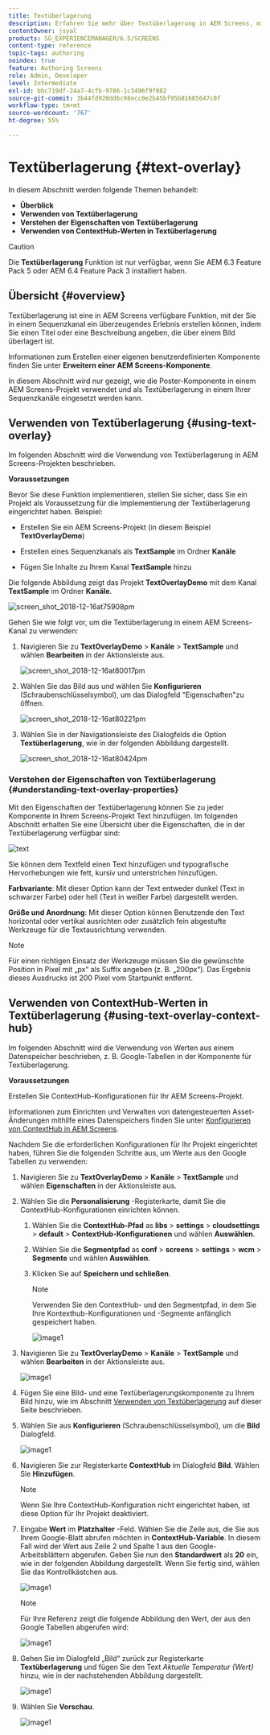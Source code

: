 ```yaml
---
title: Textüberlagerung
description: Erfahren Sie mehr über Textüberlagerung in AEM Screens, mit der Sie in einem Sequenzkanal ein überzeugendes Erlebnis erstellen können, indem Sie einen Titel oder eine Beschreibung angeben, die über einem Bild überlagert ist.
contentOwner: jsyal
products: SG_EXPERIENCEMANAGER/6.5/SCREENS
content-type: reference
topic-tags: authoring
noindex: true
feature: Authoring Screens
role: Admin, Developer
level: Intermediate
exl-id: bbc719df-24a7-4cfb-9786-1c3496f9f082
source-git-commit: 3b44fd920dd6c98ecc0e2b45bf95b81685647c0f
workflow-type: tm+mt
source-wordcount: '767'
ht-degree: 55%

---
```


# Textüberlagerung {#text-overlay}

In diesem Abschnitt werden folgende Themen behandelt:

* **Überblick**
* **Verwenden von Textüberlagerung**
* **Verstehen der Eigenschaften von Textüberlagerung**
* **Verwenden von ContextHub-Werten in Textüberlagerung**

>[!CAUTION]
>
>Die **Textüberlagerung** Funktion ist nur verfügbar, wenn Sie AEM 6.3 Feature Pack 5 oder AEM 6.4 Feature Pack 3 installiert haben.

## Übersicht {#overview}

Textüberlagerung ist eine in AEM Screens verfügbare Funktion, mit der Sie in einem Sequenzkanal ein überzeugendes Erlebnis erstellen können, indem Sie einen Titel oder eine Beschreibung angeben, die über einem Bild überlagert ist.

Informationen zum Erstellen einer eigenen benutzerdefinierten Komponente finden Sie unter **Erweitern einer AEM Screens-Komponente**.

In diesem Abschnitt wird nur gezeigt, wie die Poster-Komponente in einem AEM Screens-Projekt verwendet und als Textüberlagerung in einem Ihrer Sequenzkanäle eingesetzt werden kann.

## Verwenden von Textüberlagerung {#using-text-overlay}

Im folgenden Abschnitt wird die Verwendung von Textüberlagerung in AEM Screens-Projekten beschrieben.

**Voraussetzungen**

Bevor Sie diese Funktion implementieren, stellen Sie sicher, dass Sie ein Projekt als Voraussetzung für die Implementierung der Textüberlagerung eingerichtet haben. Beispiel:

* Erstellen Sie ein AEM Screens-Projekt (in diesem Beispiel **TextOverlayDemo**)

* Erstellen eines Sequenzkanals als **TextSample** im Ordner **Kanäle**

* Fügen Sie Inhalte zu Ihrem Kanal **TextSample** hinzu

Die folgende Abbildung zeigt das Projekt **TextOverlayDemo** mit dem Kanal **TextSample** im Ordner **Kanäle**.

![screen_shot_2018-12-16at75908pm](assets/screen_shot_2018-12-16at75908pm.png)

Gehen Sie wie folgt vor, um die Textüberlagerung in einem AEM Screens-Kanal zu verwenden:

1. Navigieren Sie zu **TextOverlayDemo** > **Kanäle** > **TextSample** und wählen **Bearbeiten** in der Aktionsleiste aus.

   ![screen_shot_2018-12-16at80017pm](assets/screen_shot_2018-12-16at80017pm.png)

1. Wählen Sie das Bild aus und wählen Sie **Konfigurieren** (Schraubenschlüsselsymbol), um das Dialogfeld &quot;Eigenschaften&quot;zu öffnen.

   ![screen_shot_2018-12-16at80221pm](assets/screen_shot_2018-12-16at80221pm.png)

1. Wählen Sie in der Navigationsleiste des Dialogfelds die Option **Textüberlagerung**, wie in der folgenden Abbildung dargestellt.

   ![screen_shot_2018-12-16at80424pm](assets/screen_shot_2018-12-16at80424pm.png)

### Verstehen der Eigenschaften von Textüberlagerung {#understanding-text-overlay-properties}

Mit den Eigenschaften der Textüberlagerung können Sie zu jeder Komponente in Ihrem Screens-Projekt Text hinzufügen. Im folgenden Abschnitt erhalten Sie eine Übersicht über die Eigenschaften, die in der Textüberlagerung verfügbar sind:

![text](assets/text.gif)

Sie können dem Textfeld einen Text hinzufügen und typografische Hervorhebungen wie fett, kursiv und unterstrichen hinzufügen.

**Farbvariante**: Mit dieser Option kann der Text entweder dunkel (Text in schwarzer Farbe) oder hell (Text in weißer Farbe) dargestellt werden.

**Größe und Anordnung**: Mit dieser Option können Benutzende den Text horizontal oder vertikal ausrichten oder zusätzlich fein abgestufte Werkzeuge für die Textausrichtung verwenden.

>[!NOTE]
>
>Für einen richtigen Einsatz der Werkzeuge müssen Sie die gewünschte Position in Pixel mit „px“ als Suffix angeben (z. B. „200px“). Das Ergebnis dieses Ausdrucks ist 200 Pixel vom Startpunkt entfernt.

## Verwenden von ContextHub-Werten in Textüberlagerung {#using-text-overlay-context-hub}

Im folgenden Abschnitt wird die Verwendung von Werten aus einem Datenspeicher beschrieben, z. B. Google-Tabellen in der Komponente für Textüberlagerung.

**Voraussetzungen**

Erstellen Sie ContextHub-Konfigurationen für Ihr AEM Screens-Projekt.

Informationen zum Einrichten und Verwalten von datengesteuerten Asset-Änderungen mithilfe eines Datenspeichers finden Sie unter [Konfigurieren von ContextHub in AEM Screens](https://experienceleague.adobe.com/en/docs/experience-manager-screens/user-guide/developing/configuring-context-hub).

Nachdem Sie die erforderlichen Konfigurationen für Ihr Projekt eingerichtet haben, führen Sie die folgenden Schritte aus, um Werte aus den Google Tabellen zu verwenden:

1. Navigieren Sie zu **TextOverlayDemo** > **Kanäle** > **TextSample** und wählen **Eigenschaften** in der Aktionsleiste aus.

1. Wählen Sie die **Personalisierung** -Registerkarte, damit Sie die ContextHub-Konfigurationen einrichten können.

   1. Wählen Sie die **ContextHub-Pfad** as **libs** > **settings** > **cloudsettings** > **default** > **ContextHub-Konfigurationen** und wählen **Auswählen**.

   1. Wählen Sie die **Segmentpfad** as **conf** > **screens** > **settings** > **wcm** > **Segmente** und wählen **Auswählen**.

   1. Klicken Sie auf **Speichern und schließen**.

      >[!NOTE]
      >
      >Verwenden Sie den ContextHub- und den Segmentpfad, in dem Sie Ihre Kontexthub-Konfigurationen und -Segmente anfänglich gespeichert haben.

      ![image1](/help/user-guide/assets/text-overlay/text-overlay8.png)

1. Navigieren Sie zu **TextOverlayDemo** > **Kanäle** > **TextSample** und wählen **Bearbeiten** in der Aktionsleiste aus.

   ![image1](/help/user-guide/assets/text-overlay/text-overlay1.png)

1. Fügen Sie eine Bild- und eine Textüberlagerungskomponente zu Ihrem Bild hinzu, wie im Abschnitt [Verwenden von Textüberlagerung](/help/user-guide/text-overlay.md#using-text-overlay) auf dieser Seite beschrieben.

1. Wählen Sie aus **Konfigurieren** (Schraubenschlüsselsymbol), um die **Bild** Dialogfeld.

   ![image1](/help/user-guide/assets/text-overlay/text-overlay4.png)

1. Navigieren Sie zur Registerkarte **ContextHub** im Dialogfeld **Bild**. Wählen Sie **Hinzufügen**.

   >[!NOTE]
   >Wenn Sie Ihre ContextHub-Konfiguration nicht eingerichtet haben, ist diese Option für Ihr Projekt deaktiviert.

1. Eingabe **Wert** im **Platzhalter** -Feld. Wählen Sie die Zeile aus, die Sie aus Ihrem Google-Blatt abrufen möchten in **ContextHub-Variable**. In diesem Fall wird der Wert aus Zeile 2 und Spalte 1 aus den Google-Arbeitsblättern abgerufen. Geben Sie nun den **Standardwert** als **20** ein, wie in der folgenden Abbildung dargestellt. Wenn Sie fertig sind, wählen Sie das Kontrollkästchen aus.

   ![image1](/help/user-guide/assets/text-overlay/text-overlay5.png)

   >[!NOTE]
   >Für Ihre Referenz zeigt die folgende Abbildung den Wert, der aus den Google Tabellen abgerufen wird:

   ![image1](/help/user-guide/assets/text-overlay/text-overlay6.png)

1. Gehen Sie im Dialogfeld „Bild“ zurück zur Registerkarte **Textüberlagerung** und fügen Sie den Text *Aktuelle Temperatur {Wert}* hinzu, wie in der nachstehenden Abbildung dargestellt.

   ![image1](/help/user-guide/assets/text-overlay/text-overlay7.png)

1. Wählen Sie **Vorschau**.

   ![image1](/help/user-guide/assets/text-overlay/text-overlay10.png)
